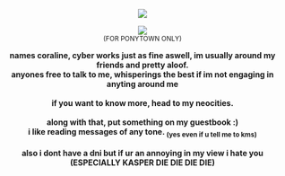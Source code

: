 <p align="center"> <img src="https://komarev.com/ghpvc/?username=cybercomponents"> </a>
<p align="center">  <img src="https://64.media.tumblr.com/0e2db92755ff8bcc07082c5610949a9f/7a90604eec2f4869-10/s500x750/4119a6fbcc59256bc4e168f3944ec566d011f55b.pnj"/>
<br>
<sub> (FOR PONYTOWN ONLY) </sub> </p>
<p align="center">
<strong> names coraline, cyber works just as fine aswell, im usually around my friends and pretty aloof.</small>
<br>
anyones free to talk to me, whisperings the best if im not engaging in anyting around me <br> </br> if you want to know more, head to my neocities.
<br> </br>
along with that, put something on  my guestbook :) 
<br>
i like reading messages of any tone. <sub> (yes even if u tell me to kms)</sub>
<br> </br>
also i dont have a dni but if ur an annoying in my view i hate you (ESPECIALLY KASPER DIE DIE DIE DIE)   </strong>
</p>
